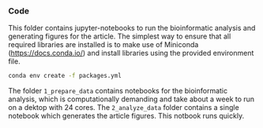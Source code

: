 ### Code
This folder contains jupyter-notebooks to run the bioinformatic analysis and generating figures for the article. The simplest way to ensure that all required libraries are installed is to make use of Miniconda (https://docs.conda.io/) and install libraries using the provided environment file.

```bash
conda env create -f packages.yml
```

The folder `1_prepare_data` contains notebooks for the bioinformatic analysis, which is computationally demanding and take about a week to run on a dektop with 24 cores. The `2_analyze_data` folder contains a single notebook which generates the article figures. This notbook runs quickly.




